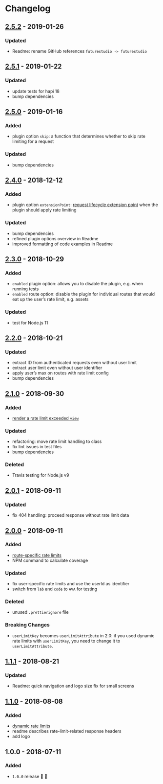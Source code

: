 # Changelog


## [2.5.2](https://github.com/futurestudio/hapi-rate-limitor/compare/v2.5.1...v2.5.2) - 2019-01-26

### Updated
- Readme: rename GitHub references `futurestudio -> futurestudio`


## [2.5.1](https://github.com/futurestudio/hapi-rate-limitor/compare/v2.5.0...v2.5.1) - 2019-01-22

### Updated
- update tests for hapi 18
- bump dependencies


## [2.5.0](https://github.com/futurestudio/hapi-rate-limitor/compare/v2.4.0...v2.5.0) - 2019-01-16

### Added
- plugin option `skip`: a function that determines whether to skip rate limiting for a request

### Updated
- bump dependencies


## [2.4.0](https://github.com/futurestudio/hapi-rate-limitor/compare/v2.3.0...v2.4.0) - 2018-12-12

### Added
- plugin option `extensionPoint`: [request lifecycle extension point](https://futurestud.io/downloads/hapi/request-lifecycle) when the plugin should apply rate limiting

### Updated
- bump dependencies
- refined plugin options overview in Readme
- improved formatting of code examples in Readme


## [2.3.0](https://github.com/futurestudio/hapi-rate-limitor/compare/v2.2.0...v2.3.0) - 2018-10-29

### Added
- `enabled` plugin option: allows you to disable the plugin, e.g. when running tests
- `enabled` route option: disable the plugin for individual routes that would eat up the user’s rate limit, e.g. assets

### Updated
- test for Node.js 11


## [2.2.0](https://github.com/futurestudio/hapi-rate-limitor/compare/v2.1.0...v2.2.0) - 2018-10-21

### Updated
- extract ID from authenticated requests even without user limit
- extract user limit even without user identifier
- apply user’s max on routes with rate limit config
- bump dependencies


## [2.1.0](https://github.com/futurestudio/hapi-rate-limitor/compare/v2.0.1...v2.1.0) - 2018-09-30

### Added
- [render a rate limit exceeded `view`](https://github.com/futurestudio/hapi-rate-limitor#plugin-options)

### Updated
- refactoring: move rate limit handling to class
- fix lint issues in test files
- bump dependencies

### Deleted
- Travis testing for Node.js v9


## [2.0.1](https://github.com/futurestudio/hapi-rate-limitor/compare/v2.0.0...v2.0.1) - 2018-09-11

### Updated
- fix 404 handling: proceed response without rate limit data


## [2.0.0](https://github.com/futurestudio/hapi-rate-limitor/compare/v1.1.1...v2.0.0) - 2018-09-11

### Added
- [route-specific rate limits](https://github.com/futurestudio/hapi-rate-limitor#route-options)
- NPM command to calculate coverage

### Updated
- fix user-specific rate limits and use the userId as identifier
- switch from `lab` and `code` to `AVA` for testing

### Deleted
- unused `.prettierignore` file

### Breaking Changes

- `userLimitKey` becomes `userLimitAttribute` in 2.0: if you used dynamic rate limits with `userLimitKey`, you need to change it to `userLimitAttribute`.


## [1.1.1](https://github.com/futurestudio/hapi-rate-limitor/compare/v1.1.0...v1.1.1) - 2018-08-21

### Updated
- Readme: quick navigation and logo size fix for small screens


## [1.1.0](https://github.com/futurestudio/hapi-rate-limitor/compare/v1.0.0...v1.1.0) - 2018-08-08

### Added
- [dynamic rate limits](https://github.com/futurestudio/hapi-rate-limitor#dynamic-rate-limits)
- readme describes rate-limit-related response headers
- add logo


## 1.0.0 - 2018-07-11

### Added
- `1.0.0` release 🚀 🎉
